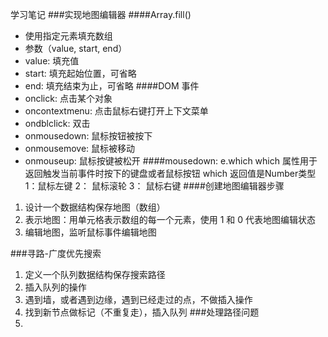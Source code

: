 学习笔记
###实现地图编辑器
####Array.fill()
- 使用指定元素填充数组
- 参数（value, start, end）
- value: 填充值
- start: 填充起始位置，可省略
- end: 填充结束为止，可省略
####DOM 事件
- onclick: 点击某个对象
- oncontextmenu: 点击鼠标右键打开上下文菜单
- ondblclick: 双击
- onmousedown: 鼠标按钮被按下
- onmousemove: 鼠标被移动
- onmouseup: 鼠标按键被松开
####mousedown: e.which
which 属性用于返回触发当前事件时按下的键盘或者鼠标按钮
which 返回值是Number类型
1：鼠标左键
2： 鼠标滚轮
3： 鼠标右键
####创建地图编辑器步骤
1. 设计一个数据结构保存地图（数组）
2. 表示地图：用单元格表示数组的每一个元素，使用 1 和 0 代表地图编辑状态
3. 编辑地图，监听鼠标事件编辑地图

###寻路-广度优先搜索
1. 定义一个队列数据结构保存搜索路径
2. 插入队列的操作
3. 遇到墙，或者遇到边缘，遇到已经走过的点，不做插入操作
4. 找到新节点做标记（不重复走），插入队列
###处理路径问题
1. 